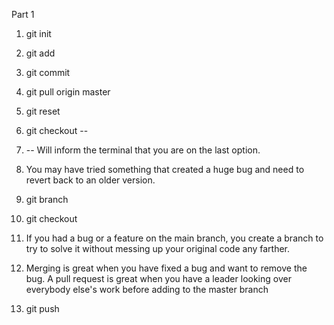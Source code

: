 
Part 1
1. git init
2. git add
3. git commit

4. git pull origin master
5. git reset
6. git checkout --
7. -- Will inform the terminal that you are on the last option.
8. You may have tried something that created a huge bug and need to revert back to an older version.

9. git branch
10. git checkout
11. If you had a bug  or a feature on the main branch, you create a branch to try to solve it without messing up your original code any farther.

12. Merging is great when you have fixed a bug and want to remove the bug.  A pull request is great when you have a leader looking over everybody else's work before adding to the master branch
13. git push
